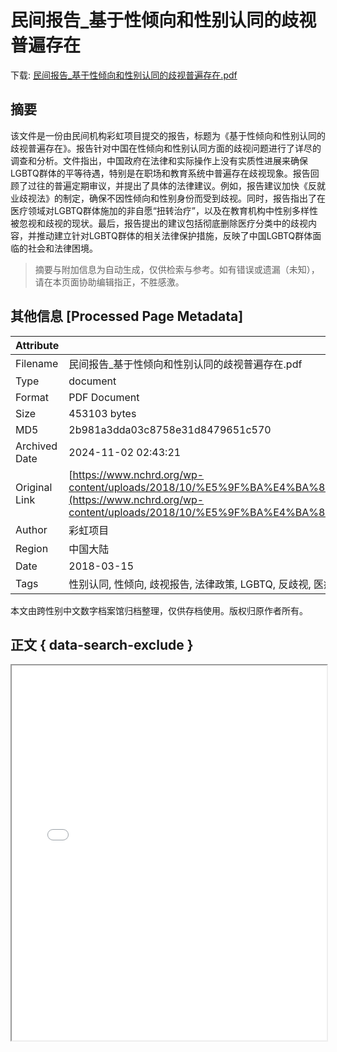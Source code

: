 # 民间报告_基于性倾向和性别认同的歧视普遍存在

<!-- tcd_download_link -->
下载: <a href="../民间报告_基于性倾向和性别认同的歧视普遍存在.pdf" download>民间报告_基于性倾向和性别认同的歧视普遍存在.pdf</a>
<!-- tcd_download_link_end -->

## 摘要

<!-- tcd_abstract -->
该文件是一份由民间机构彩虹项目提交的报告，标题为《基于性倾向和性别认同的歧视普遍存在》。报告针对中国在性倾向和性别认同方面的歧视问题进行了详尽的调查和分析。文件指出，中国政府在法律和实际操作上没有实质性进展来确保LGBTQ群体的平等待遇，特别是在职场和教育系统中普遍存在歧视现象。报告回顾了过往的普遍定期审议，并提出了具体的法律建议。例如，报告建议加快《反就业歧视法》的制定，确保不因性倾向和性别身份而受到歧视。同时，报告指出了在医疗领域对LGBTQ群体施加的非自愿“扭转治疗”，以及在教育机构中性别多样性被忽视和歧视的现状。最后，报告提出的建议包括彻底删除医疗分类中的歧视内容，并推动建立针对LGBTQ群体的相关法律保护措施，反映了中国LGBTQ群体面临的社会和法律困境。

<!-- tcd_abstract_end -->

> 摘要与附加信息为自动生成，仅供检索与参考。如有错误或遗漏（未知），请在本页面协助编辑指正，不胜感激。

## 其他信息 [Processed Page Metadata]

| Attribute       | Value                                  |
|-----------------|----------------------------------------|
| Filename        | 民间报告_基于性倾向和性别认同的歧视普遍存在.pdf                             |
| Type            | document                                 |
| Format          | PDF Document                               |
| Size            | 453103 bytes                           |
| MD5             | 2b981a3dda03c8758e31d8479651c570                                  |
| Archived Date   | 2024-11-02 02:43:21                             |
| Original Link   | [https://www.nchrd.org/wp-content/uploads/2018/10/%E5%9F%BA%E4%BA%8E%E6%80%A7%E5%80%BE%E5%90%91%E5%92%8C%E6%80%A7%E5%88%AB%E8%AE%A4%E5%90%8C%E7%9A%84%E6%AD%A7%E8%A7%86%E6%99%AE%E9%81%8D%E5%AD%98%E5%9C%A8.pdf](https://www.nchrd.org/wp-content/uploads/2018/10/%E5%9F%BA%E4%BA%8E%E6%80%A7%E5%80%BE%E5%90%91%E5%92%8C%E6%80%A7%E5%88%AB%E8%AE%A4%E5%90%8C%E7%9A%84%E6%AD%A7%E8%A7%86%E6%99%AE%E9%81%8D%E5%AD%98%E5%9C%A8.pdf)                         |
| Author          | 彩虹项目                               |
| Region          | 中国大陆                               |
| Date            | 2018-03-15                                 |
| Tags            | 性别认同, 性倾向, 歧视报告, 法律政策, LGBTQ, 反歧视, 医疗资源, 教育环境                                 |

本文由跨性别中文数字档案馆归档整理，仅供存档使用。版权归原作者所有。


## 正文 { data-search-exclude }

<!-- tcd_main_text -->
<iframe src="../民间报告_基于性倾向和性别认同的歧视普遍存在.pdf" width="100%" height="600px">
    <p>无法显示PDF，请下载查看。</p>
</iframe>
<!-- tcd_main_text_end -->

